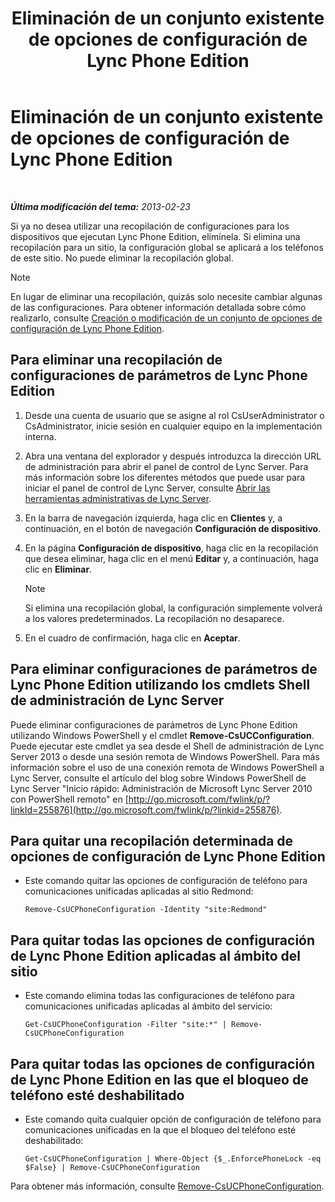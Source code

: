 ﻿---
title: Eliminación de un conjunto existente de opciones de configuración de Lync Phone Edition
TOCTitle: Eliminación de un conjunto existente de opciones de configuración de Lync Phone Edition
ms:assetid: 1bfc427d-4dcd-4199-b25f-8d5cfec2164f
ms:mtpsurl: https://technet.microsoft.com/es-es/library/JJ687984(v=OCS.15)
ms:contentKeyID: 49888909
ms.date: 01/07/2017
mtps_version: v=OCS.15
ms.translationtype: HT
---

# Eliminación de un conjunto existente de opciones de configuración de Lync Phone Edition

 

_**Última modificación del tema:** 2013-02-23_

Si ya no desea utilizar una recopilación de configuraciones para los dispositivos que ejecutan Lync Phone Edition, elimínela. Si elimina una recopilación para un sitio, la configuración global se aplicará a los teléfonos de este sitio. No puede eliminar la recopilación global.


> [!NOTE]
> En lugar de eliminar una recopilación, quizás solo necesite cambiar algunas de las configuraciones. Para obtener información detallada sobre cómo realizarlo, consulte <A href="lync-server-2013-create-or-modify-a-collection-of-lync-phone-edition-configuration-settings.md">Creación o modificación de un conjunto de opciones de configuración de Lync Phone Edition</A>.



## Para eliminar una recopilación de configuraciones de parámetros de Lync Phone Edition

1.  Desde una cuenta de usuario que se asigne al rol CsUserAdministrator o CsAdministrator, inicie sesión en cualquier equipo en la implementación interna.

2.  Abra una ventana del explorador y después introduzca la dirección URL de administración para abrir el panel de control de Lync Server. Para más información sobre los diferentes métodos que puede usar para iniciar el panel de control de Lync Server, consulte [Abrir las herramientas administrativas de Lync Server](lync-server-2013-open-lync-server-administrative-tools.md).

3.  En la barra de navegación izquierda, haga clic en **Clientes** y, a continuación, en el botón de navegación **Configuración de dispositivo**.

4.  En la página **Configuración de dispositivo**, haga clic en la recopilación que desea eliminar, haga clic en el menú **Editar** y, a continuación, haga clic en **Eliminar**.
    

    > [!NOTE]
    > Si elimina una recopilación global, la configuración simplemente volverá a los valores predeterminados. La recopilación no desaparece.



5.  En el cuadro de confirmación, haga clic en **Aceptar**.

## Para eliminar configuraciones de parámetros de Lync Phone Edition utilizando los cmdlets Shell de administración de Lync Server

Puede eliminar configuraciones de parámetros de Lync Phone Edition utilizando Windows PowerShell y el cmdlet **Remove-CsUCConfiguration**. Puede ejecutar este cmdlet ya sea desde el Shell de administración de Lync Server 2013 o desde una sesión remota de Windows PowerShell. Para más información sobre el uso de una conexión remota de Windows PowerShell a Lync Server, consulte el artículo del blog sobre Windows PowerShell de Lync Server "Inicio rápido: Administración de Microsoft Lync Server 2010 con PowerShell remoto" en [http://go.microsoft.com/fwlink/p/?linkId=255876](http://go.microsoft.com/fwlink/p/?linkid=255876).

## Para quitar una recopilación determinada de opciones de configuración de Lync Phone Edition

  - Este comando quitar las opciones de configuración de teléfono para comunicaciones unificadas aplicadas al sitio Redmond:
    
        Remove-CsUCPhoneConfiguration -Identity "site:Redmond"

## Para quitar todas las opciones de configuración de Lync Phone Edition aplicadas al ámbito del sitio

  - Este comando elimina todas las configuraciones de teléfono para comunicaciones unificadas aplicadas al ámbito del servicio:
    
        Get-CsUCPhoneConfiguration -Filter "site:*" | Remove-CsUCPhoneConfiguration

## Para quitar todas las opciones de configuración de Lync Phone Edition en las que el bloqueo de teléfono esté deshabilitado

  - Este comando quita cualquier opción de configuración de teléfono para comunicaciones unificadas en la que el bloqueo del teléfono esté deshabilitado:
    
        Get-CsUCPhoneConfiguration | Where-Object {$_.EnforcePhoneLock -eq $False} | Remove-CsUCPhoneConfiguration

Para obtener más información, consulte [Remove-CsUCPhoneConfiguration](https://docs.microsoft.com/en-us/powershell/module/skype/Remove-CsUCPhoneConfiguration).

